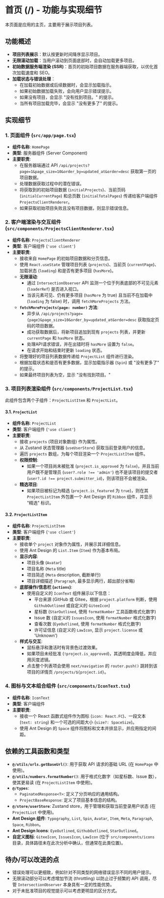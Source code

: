 # 首页 (/) - 功能与实现细节

本页面是应用的主页，主要用于展示项目列表。

## 功能概述

-   **项目列表展示**：默认按更新时间降序显示项目。
-   **无限滚动加载**：当用户滚动到页面底部时，会自动加载更多项目。
-   **初始数据服务端渲染 (SSR)**：首页的初始项目数据在服务器端获取，以优化首次加载速度和 SEO。
-   **加载状态与错误处理**：
    -   在加载初始数据或后续数据时，会显示加载指示。
    -   如果初始数据加载失败，会向用户显示错误提示。
    -   如果没有项目，会显示 "没有找到项目。" 的提示。
    -   当所有项目加载完毕，会显示 "没有更多了" 的提示。

## 实现细节

### 1. 页面组件 (`src/app/page.tsx`)

-   **组件名称**: `HomePage`
-   **类型**: 服务器组件 (Server Component)
-   **主要职责**:
    -   在服务器端通过 API `/api/projects?page=1&page_size=10&order_by=updated_at&order=desc` 获取第一页的项目数据。
    -   处理数据获取过程中的潜在错误。
    -   将获取到的初始项目数据 (`initialProjects`)、当前页码 (`initialCurrentPage`) 和总页数 (`initialTotalPages`) 传递给客户端组件 `ProjectsClientRenderer`。
    -   如果获取初始项目失败且没有项目数据，则显示错误信息。

### 2. 客户端渲染与交互组件 (`src/components/ProjectsClientRenderer.tsx`)

-   **组件名称**: `ProjectsClientRenderer`
-   **类型**: 客户端组件 (`'use client'`)
-   **主要职责**:
    -   接收来自 `HomePage` 的初始项目数据和分页信息。
    -   使用 `React.useState` 管理项目列表 (`projects`)、当前页 (`currentPage`)、加载状态 (`loading`) 和是否有更多项目 (`hasMore`)。
    -   **无限滚动**:
        -   通过 `IntersectionObserver` API 监测一个位于列表底部的不可见元素 (`loaderRef`) 是否进入视口。
        -   当该元素可见、仍有更多项目 (`hasMore` 为 true) 且当前不在加载中 (`loading` 为 false) 时，调用 `fetchMoreProjects` 方法。
    -   **`fetchMoreProjects(page: number)` 方法**:
        -   异步从 `/api/projects?page={page}&page_size=10&order_by=updated_at&order=desc` 获取指定页码的项目数据。
        -   成功获取数据后，将新项目追加到现有 `projects` 列表，并更新 `currentPage` 和 `hasMore` 状态。
        -   处理API请求错误，并在出错时将 `hasMore` 设置为 `false`。
        -   在请求开始和结束时更新 `loading` 状态。
    -   将整理好的项目列表数据传递给 `ProjectList` 组件进行渲染。
    -   根据加载状态和是否有更多数据，显示加载指示器 (`Spin`) 或 "没有更多了" 的提示。
    -   如果最终项目列表为空，显示 "没有找到项目。"

### 3. 项目列表渲染组件 (`src/components/ProjectList.tsx`)

此组件包含两个子组件：`ProjectListItem` 和 `ProjectList`。

#### 3.1. `ProjectList`

-   **组件名称**: `ProjectList`
-   **类型**: 客户端组件 (`'use client'`)
-   **主要职责**:
    -   接收 `projects` (项目对象数组) 作为属性。
    -   从 Zustand 状态管理器 (`useUserStore`) 获取当前登录用户的信息。
    -   遍历 `projects` 数组，为每个项目渲染一个 `ProjectListItem` 组件。
    -   **权限控制**:
        -   如果一个项目尚未被批准 (`project.is_approved` 为 `false`)，并且当前用户既不是管理员 (`user?.role !== 'admin'`) 也不是该项目的提交者 (`user?.id !== project.submitter_id`)，则该项目不会被渲染。
    -   **精选项目**:
        -   如果项目被标记为精选 (`project.is_featured` 为 `true`)，则在其 `ProjectListItem` 外包裹一个 Ant Design 的 `Ribbon` 组件，并显示 "精选" 标识。

#### 3.2. `ProjectListItem`

-   **组件名称**: `ProjectListItem`
-   **类型**: 客户端组件 (`'use client'`)
-   **主要职责**:
    -   接收单个 `project` 对象作为属性，并展示其详细信息。
    -   使用 Ant Design 的 `List.Item` (`Item`) 作为基本布局。
    -   **显示内容**:
        -   项目头像 (`Avatar`)
        -   项目名称 (`Meta` title)
        -   项目简述 (`Meta` description, 截断单行)
        -   项目详细描述 (`Paragraph`, 最多显示两行，超出部分省略)
    -   **底部操作/信息栏 (`actions`)**:
        -   使用自定义的 `IconText` 组件展示以下信息：
            -   平台来源 (GitHub 或 Gitee，根据 `project.platform` 判断，使用 `GithubOutlined` 或自定义的 `GiteeIcon`)
            -   星标数 (`StarOutlined`, 使用 `formatNumber` 工具函数格式化数字)
            -   Issue 数 (自定义的 `IssuesIcon`, 使用 `formatNumber` 格式化数字)
            -   查看次数 (`EyeOutlined`, 使用 `formatNumber` 格式化数字)
            -   许可证信息 (自定义的 `LawIcon`, 显示 `project.license` 或 'Unknown')
    -   **样式与交互**:
        -   鼠标悬浮和激活时有背景色过渡效果。
        -   如果项目未经批准 (`!project.is_approved`)，其透明度会降低，并应用灰度滤镜。
        -   点击整个列表项会使用 `next/navigation` 的 `router.push()` 跳转到该项目的详情页 `/projects/${project.id}`。

### 4. 图标与文本组合组件 (`src/components/IconText.tsx`)

-   **组件名称**: `IconText`
-   **类型**: 客户端组件
-   **主要职责**:
    -   接收一个 React 函数式组件作为图标 (`icon: React.FC`)、一段文本 (`text: string`) 和一个可选的间距大小 (`size?: SpaceSize`)。
    -   使用 Ant Design 的 `Space` 组件将图标和文本并排显示，并应用指定的间距。

## 依赖的工具函数和类型

-   **`@/utils/urls.getBaseUrl()`**: 用于获取 API 请求的基础 URL (在 `HomePage` 中使用)。
-   **`@/utils/numbers.formatNumber()`**: 用于格式化数字（如星标数、Issue 数），使其更易读 (在 `ProjectListItem` 中使用)。
-   **`@/types`**:
    -   `PaginatedResponse<T>`: 定义了分页响应的通用结构。
    -   `ProjectBaseResponse`: 定义了项目基本信息的结构。
-   **`@/store/userStore`**: Zustand store，用于管理和获取当前登录用户状态 (在 `ProjectList` 中使用)。
-   **Ant Design 组件**: `Typography`, `List`, `Spin`, `Avatar`, `Item`, `Meta`, `Paragraph`, `Space`, `Ribbon`。
-   **Ant Design Icons**: `EyeOutlined`, `GithubOutlined`, `StarOutlined`。
-   **自定义图标**: `GiteeIcon`, `IssuesIcon`, `LawIcon` (位于 `src/components/icons` 目录，具体路径未在此次分析中确认，但通常在此类位置)。

## 待办/可以改进的点

-   错误处理可以更细致，例如针对不同类型的网络错误显示不同的用户提示。
-   无限滚动部分可以考虑增加节流 (throttling) 以防止过于频繁的 API 调用，尽管 `IntersectionObserver` 本身具有一定的性能优势。
-   对于未批准项目的视觉提示可以考虑更明显的区分方式。 